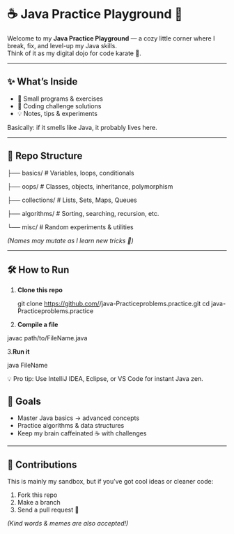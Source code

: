 # ☕ Java Practice Playground 🚀

Welcome to my **Java Practice Playground** — a cozy little corner where I break, fix, and level-up my Java skills.  
Think of it as my digital dojo for code karate 🥋.

---

## ✨ What’s Inside

- 📝 Small programs & exercises  
- 🧩 Coding challenge solutions  
- 💡 Notes, tips & experiments  

Basically: if it smells like Java, it probably lives here.  

---

## 📂 Repo Structure

├── basics/ # Variables, loops, conditionals

├── oops/ # Classes, objects, inheritance, polymorphism

├── collections/ # Lists, Sets, Maps, Queues

├── algorithms/ # Sorting, searching, recursion, etc.

└── misc/ # Random experiments & utilities

*(Names may mutate as I learn new tricks 🦎)*

---

## 🛠️ How to Run

1. **Clone this repo**
  
   git clone https://github.com/<your-username>/java-Practiceproblems.practice.git
   cd java-Practiceproblems.practice
2. **Compile a file**


  javac path/to/FileName.java


3.**Run it**

java FileName


💡 Pro tip: Use IntelliJ IDEA, Eclipse, or VS Code for instant Java zen.
## 🎯 Goals

- Master Java basics → advanced concepts  
- Practice algorithms & data structures  
- Keep my brain caffeinated ☕ with challenges  

---

## 🤝 Contributions

This is mainly my sandbox, but if you’ve got cool ideas or cleaner code:  
1. Fork this repo  
2. Make a branch  
3. Send a pull request 🚀  

*(Kind words & memes are also accepted!)*  
